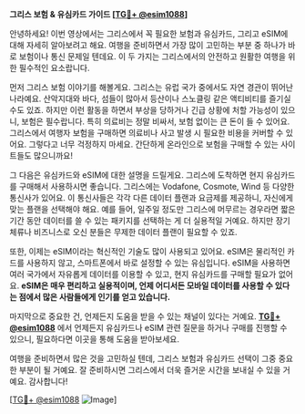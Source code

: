 **그리스 보험 & 유심카드 가이드 [[TG💪+ @esim1088](https://t.me/s/esim1088)]**

안녕하세요! 이번 영상에서는 그리스에서 꼭 필요한 보험과 유심카드, 그리고 eSIM에 대해 자세히 알아보려고 해요. 여행을 준비하면서 가장 많이 고민하는 부분 중 하나가 바로 보험이나 통신 문제일 텐데요. 이 두 가지는 그리스에서의 안전하고 원활한 여행을 위한 필수적인 요소랍니다.

먼저 그리스 보험 이야기를 해볼게요. 그리스는 유럽 국가 중에서도 자연 경관이 뛰어난 나라예요. 산악지대와 바다, 섬들이 많아서 등산이나 스노클링 같은 액티비티를 즐기실 수도 있죠. 하지만 이런 활동을 하면서 부상을 당하거나 긴급 상황에 처할 가능성이 있으니, 보험은 필수랍니다. 특히 의료비는 정말 비싸서, 보험 없이는 큰 돈이 들 수 있어요. 그리스에서 여행자 보험을 구매하면 의료비나 사고 발생 시 필요한 비용을 커버할 수 있어요. 그렇다고 너무 걱정하지 마세요. 간단하게 온라인으로 보험을 구매할 수 있는 사이트들도 많으니까요!

그 다음은 유심카드와 eSIM에 대한 설명을 드릴게요. 그리스에 도착하면 현지 유심카드를 구매해서 사용하시면 좋습니다. 그리스에는 Vodafone, Cosmote, Wind 등 다양한 통신사가 있어요. 이 통신사들은 각각 다른 데이터 플랜과 요금제를 제공하니, 자신에게 맞는 플랜을 선택해야 해요. 예를 들어, 일주일 정도만 그리스에 머무르는 경우라면 짧은 기간 동안 데이터를 쓸 수 있는 패키지를 선택하는 게 더 실용적일 거예요. 하지만 장기 체류나 비즈니스로 오신 분들은 무제한 데이터 플랜이 필요할 수 있죠.

또한, 이제는 eSIM이라는 혁신적인 기술도 많이 사용되고 있어요. eSIM은 물리적인 카드를 사용하지 않고, 스마트폰에서 바로 설정할 수 있는 유심입니다. eSIM을 사용하면 여러 국가에서 자유롭게 데이터를 이용할 수 있고, 현지 유심카드를 구매할 필요가 없어요. **eSIM은 매우 편리하고 실용적이며, 언제 어디서든 모바일 데이터를 사용할 수 있다는 점에서 많은 사람들에게 인기를 얻고 있습니다.**

마지막으로 중요한 건, 언제든지 도움을 받을 수 있는 채널이 있다는 거예요. **[TG💪+ @esim1088](https://t.me/s/esim1088)** 에서 언제든지 유심카드나 eSIM 관련 질문을 하거나 구매를 진행할 수 있으니, 필요하다면 이곳을 통해 도움을 받아보세요.

여행을 준비하면서 많은 것을 고민하실 텐데, 그리스 보험과 유심카드 선택이 그중 중요한 부분이 될 거예요. 잘 준비하시면 그리스에서 더욱 즐거운 시간을 보내실 수 있을 거예요. 감사합니다! 

[[TG💪+ @esim1088](https://t.me/s/esim1088) ![Image](https://i.postimg.cc/Y0z9fWf4/image.png)]
